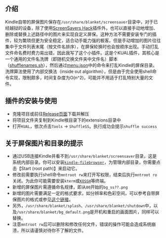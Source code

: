 ## 介绍
Kindle自带的屏保图片保存在`/usr/share/blanket/screensaver`目录中，对于已经越狱的设备，除了使用[ScreenSavers Hack](https://www.mobileread.com/forums/showthread.php?t=195474)插件外，也可以直接手动地增加、删除或替换上述路径中的图片来实现自定义屏保。这种方法不需要安装专门的插件，较为繁琐但更为安全稳定，适合动手能力强的极客。但是手动增加的图片往往集中于文件列表末尾（按文件名排序），在屏保轮换时也会按顺序出现。手动打乱文件命名费时费力易出错，因此我写了这个小插件。这是个KUAL插件，其核心是一个通用的文件名洗牌（即随机交换文件夹中文件名）脚本（[shufflenames.sh](./shufflenames.sh)），然后通过[menu.json](./menu.json)中的命令来打乱Kindle的屏保目录。洗牌算法使用了内部交换法（inside out algorithm），但是由于完全使用shell命令实现，限制颇多，时间复杂度为O(n^2)，可能并不用适于打乱特别大量的文件。
## 插件的安装与使用
* 克隆项目或前往[Release页面](https://github.com/guo-yong-zhi/ShuffleSS/releases)下载并解压
* 将项目文件夹复制到Kindle根目录下的extensions目录中
* 打开`KUAL`，依次点击`Tools` -> `ShuffleSS`。执行成功会提示`shuffle success`
## 关于屏保图片和目录的提示
* 通过USB连接Kindle并看不到`/usr/share/blanket/screensaver`目录，这是系统内部目录。你可以安装[`kindle-filebrowser`](https://github.com/guo-yong-zhi/kindle-filebrowser)，为管理内部目录，你需要点击【Start (root path)】来启动它。
* 修改前需要执行shell命令`mntroot rw`来打开写权限，结束后执行`mntroot ro`关闭。为此你可能需要安装`kterm`或[`KOSSH`](https://github.com/guo-yong-zhi/KOSSH)等终端。
* 新增的屏保图片需遵循命名规律，即从`00`开始的`bg_ss??.png`
* 新增的图片需要满足一定的格式要求，如分辨率和色彩空间，可以参考自带屏保图片的格式或参见[这个链接](https://bookfere.com/post/470.html)。
* 另外，`/usr/share/blanket/splash`、`/usr/share/blanket/shutdown`中，以及`/usr/share/blanket/bg_default.png`是开机和重启的画面图片，同样可以替换。
* 注意`mntroot rw`后可以删除和修改任何文件，错误的操作可能会造成系统崩溃，所以请谨慎对待你不了解的文件。